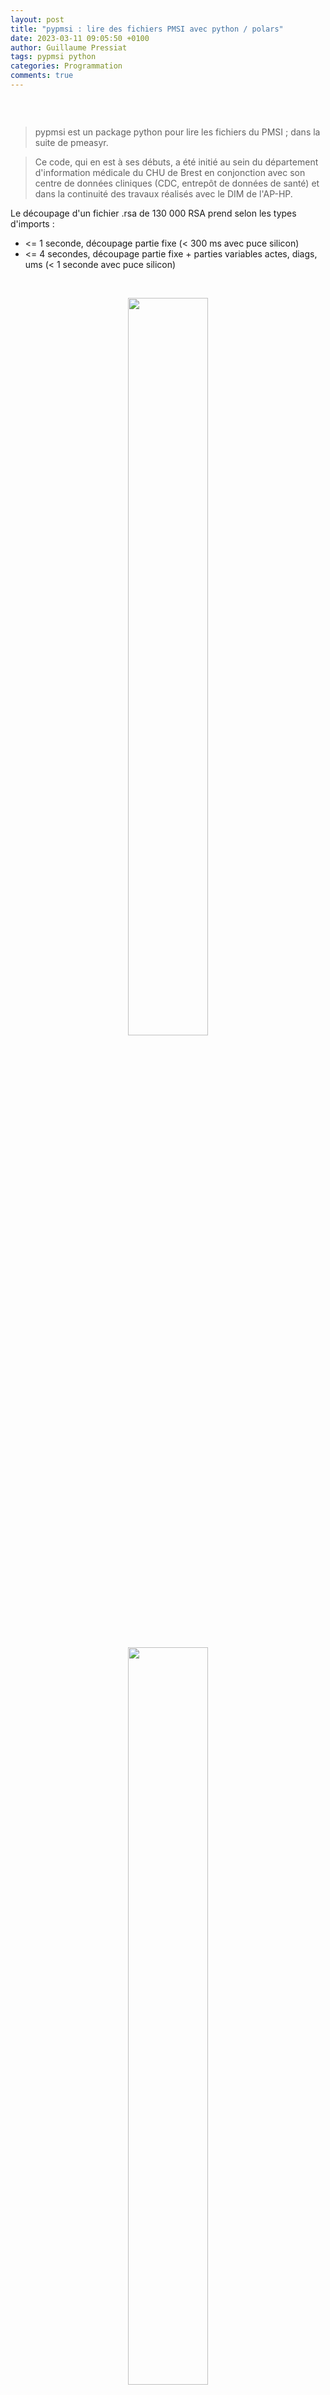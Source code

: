 ```yaml
---
layout: post
title: "pypmsi : lire des fichiers PMSI avec python / polars"
date: 2023-03-11 09:05:50 +0100
author: Guillaume Pressiat
tags: pypmsi python
categories: Programmation
comments: true
---
```


<style>
table, th {
  border: 1px solid grey;
  color: cornflowerblue;
}
</style>


<center>
<figure>
  <img src="/images/carbon/pypmsi_capt.png" alt = "" />
</figure>  
</center>

<!--more-->

<br>

  > pypmsi est un package python pour lire les fichiers du PMSI ; dans la suite de pmeasyr.

  > Ce code, qui en est à ses débuts, a été initié au sein du département d'information médicale du CHU de Brest en conjonction avec son
  centre de données cliniques (CDC, entrepôt de données de santé) et dans la continuité des travaux réalisés 
  avec le DIM de l'AP-HP.


Le découpage d'un fichier .rsa de 130 000 RSA prend selon les types d'imports :

  - <= 1 seconde, découpage partie fixe (< 300 ms avec puce silicon)
  - <= 4 secondes, découpage partie fixe + parties variables actes, diags, ums (< 1 seconde avec puce silicon)

<br>

<center>
<figure>
  <img src="/images/pypmsi_silicon1.png" alt = "" width = "55%"/>
</figure>  
</center>


<center>
<figure>
  <img src="/images/pypmsi_silicon2.png" alt = "" width = "55%"/>
</figure>  
</center>

Le découpage d'un fichier .rss de 140 000 ligners prend selon les types d'imports :

  - <= 1 seconde, découpage partie fixe (~ 150 ms avec puce silicon)
  - <= 3 secondes, découpage partie fixe + parties variables actes, diags (< 600 ms seconde avec puce silicon)


<!-- ```
import datetime
import pypmsi as pm
p = pm.noyau_pmsi(finess = 290000017, annee = 2021, mois = 5, path = '~/Documents/data/mco')
a = datetime.datetime.now()
rsa = p.irsa(typi = 4)
b = datetime.datetime.now()
b - a

``` -->

## Installation

{% highlight sh %}
pip install https://github.com/GuillaumePressiat/pypmsi/releases/latest/download/pypmsi-0.1.0-py3-none-any.whl
{% endhighlight %}

ou télécharger la dernière version directement sur github avec votre navigateur et l'installer ainsi :

{% highlight sh %}
pip install pypmsi-X.Y.Z-py3-none-any.whl
{% endhighlight %}

en remplaçant X Y et Z par ce qu'il faut.


### Dépôt

<a href="https://github.com/GuillaumePressiat/pypmsi" target="_blank">https://github.com/GuillaumePressiat/pypmsi</a>

## pola.rs ?

  > Lightning-fast DataFrame library for Rust and Python

  - <a href="https://www.pola.rs" target="_blank">https://www.pola.rs</a>
  - <a href="https://towardsdatascience.com/pandas-vs-polars-a-syntax-and-speed-comparison-5aa54e27497e" target="_blank">https://towardsdatascience.com/pandas-vs-polars-a-syntax-and-speed-comparison-5aa54e27497e</a>
  - <a href="https://studioterabyte.nl/en/blog/polars-vs-pandas" target="_blank">https://studioterabyte.nl/en/blog/polars-vs-pandas</a>

<br>

## Utilisation de pypmsi

{% highlight python %}
import polars
import pypmsi as pm
{% endhighlight %}

## 3 manières de lire un fichier

#### Spécifier les paramètres dans la fonction

{% highlight python %}
rsa = pm.irsa(290000017, 2021,5, '~/Documents/data/mco', typi = 4)
rsa
{% endhighlight %}


#### Définir un noyau de paramètres

{% highlight python %}
p = pm.noyau_pmsi(finess = 290000017, annee = 2021, mois = 5, path = '~/Documents/data/mco')
rsa = p.irsa()
rsa
{% endhighlight %}


#### indiquer le chemin du fichier et l'année, et le lire

{% highlight python %}
mon_rsa = pm.chemin_pmsi(filepath = '~/Documents/data/mco/290000017.2021.5.rsa', annee = 2021)
rsa = mon_rsa.read_rsa()
rsa
{% endhighlight %}

(du coup le nom du fichier peut-être formaté différement : `export_rock_n_roll.rss`).


On peut modifier en ligne les paramètres, exemple :

{% highlight python %}
p = pm.noyau_pmsi(finess = 290000017, annee = 2021, mois = 12, path = '~/Documents/data/mco')
# lire les données 2022
rsa = p.irsa(annee = 2022)
rsa
{% endhighlight %}

### Exemple sur les rsa

{% highlight python %}
rsa
{% endhighlight %}


{% highlight sh %}
{'rsa': shape: (57140, 88)
┌───────────┬────────┬────────────┬────────┬─────┬───────┬──────┬─────┬─────────┐
│ nofiness  ┆ novrsa ┆ cle_rsa    ┆ novrss ┆ ... ┆ dr    ┆ ndas ┆ na  ┆ filler6 │
│ ---       ┆ ---    ┆ ---        ┆ ---    ┆     ┆ ---   ┆ ---  ┆ --- ┆ ---     │
│ str       ┆ str    ┆ str        ┆ str    ┆     ┆ str   ┆ i32  ┆ i32 ┆ str     │
╞═══════════╪════════╪════════════╪════════╪═════╪═══════╪══════╪═════╪═════════╡
│ 290000017 ┆ 226    ┆ 00000xxxxx ┆ 120    ┆ ... ┆ R5210 ┆ 0    ┆ 0   ┆         │
│ 290000017 ┆ 226    ┆ 00000xxxxx ┆ 120    ┆ ... ┆ G628  ┆ 0    ┆ 0   ┆         │
│ 290000017 ┆ 226    ┆ 00000xxxxx ┆ 120    ┆ ... ┆ M341  ┆ 0    ┆ 5   ┆         │
│ 290000017 ┆ 226    ┆ 00000xxxxx ┆ 120    ┆ ... ┆       ┆ 16   ┆ 27  ┆         │
│ ...       ┆ ...    ┆ ...        ┆ ...    ┆ ... ┆ ...   ┆ ...  ┆ ... ┆ ...     │
│ 290000017 ┆ 226    ┆ 00000xxxxx ┆ 120    ┆ ... ┆       ┆ 0    ┆ 4   ┆         │
│ 290000017 ┆ 226    ┆ 00000xxxxx ┆ 120    ┆ ... ┆ N185  ┆ 0    ┆ 1   ┆         │
│ 290000017 ┆ 226    ┆ 00000xxxxx ┆ 120    ┆ ... ┆ C504  ┆ 0    ┆ 1   ┆         │
│ 290000017 ┆ 226    ┆ 00000xxxxx ┆ 120    ┆ ... ┆       ┆ 6    ┆ 25  ┆         │
└───────────┴────────┴────────────┴────────┴─────┴───────┴──────┴─────┴─────────┘, 

'actes': shape: (166028, 13)
┌────────────┬───────┬─────────┬────────┬─────┬────────┬────────┬────────┬─────────┐
│ cle_rsa    ┆ delai ┆ cdccam  ┆ descri ┆ ... ┆ assonp ┆ nbexec ┆ indval ┆ nseqrum │
│ ---        ┆ ---   ┆ ---     ┆ ---    ┆     ┆ ---    ┆ ---    ┆ ---    ┆ ---     │
│ str        ┆ i32   ┆ str     ┆ str    ┆     ┆ str    ┆ i32    ┆ str    ┆ str     │
╞════════════╪═══════╪═════════╪════════╪═════╪════════╪════════╪════════╪═════════╡
│ 00000xxxxx ┆ 0     ┆ GLQP002 ┆        ┆ ... ┆ 1      ┆ 1      ┆ 1      ┆ 01      │
│ 00000xxxxx ┆ 0     ┆ PBQM003 ┆        ┆ ... ┆        ┆ 1      ┆ 1      ┆ 01      │
│ 00000xxxxx ┆ 0     ┆ YYYY076 ┆        ┆ ... ┆ 2      ┆ 1      ┆ 1      ┆ 01      │
│ 00000xxxxx ┆ 0     ┆ ZZQX069 ┆        ┆ ... ┆ 4      ┆ 1      ┆ 1      ┆ 01      │
│ ...        ┆ ...   ┆ ...     ┆ ...    ┆ ... ┆ ...    ┆ ...    ┆ ...    ┆ ...     │
│ 00000xxxxx ┆ 4     ┆ DEQP004 ┆        ┆ ... ┆        ┆ 1      ┆ 1      ┆ 02      │
│ 00000xxxxx ┆ 4     ┆ YYYY020 ┆        ┆ ... ┆        ┆ 1      ┆ 1      ┆ 02      │
│ 00000xxxxx ┆ 4     ┆ YYYY020 ┆        ┆ ... ┆        ┆ 1      ┆ 1      ┆ 02      │
│ 00000xxxxx ┆ 4     ┆ YYYY020 ┆        ┆ ... ┆        ┆ 1      ┆ 1      ┆ 02      │
└────────────┴───────┴─────────┴────────┴─────┴────────┴────────┴────────┴─────────┘, 

'diags': shape: (177176, 4)
┌────────────┬─────────┬───────┬──────────┐
│ cle_rsa    ┆ nseqrum ┆ diag  ┆ position │
│ ---        ┆ ---     ┆ ---   ┆ ---      │
│ str        ┆ str     ┆ str   ┆ i32      │
╞════════════╪═════════╪═══════╪══════════╡
│ 00000xxxxx ┆ 01      ┆ Z4180 ┆ 1        │
│ 00000xxxxx ┆ 01      ┆ Z512  ┆ 1        │
│ 00000xxxxx ┆ 01      ┆ Z092  ┆ 1        │
│ 00000xxxxx ┆ 01      ┆ D462  ┆ 1        │
│ ...        ┆ ...     ┆ ...   ┆ ...      │
│ 00000xxxxx ┆ 01      ┆ M0699 ┆ 4        │
│ 00000xxxxx ┆ 01      ┆ C629  ┆ 4        │
│ 00000xxxxx ┆ 01      ┆ N185  ┆ 4        │
│ 00000xxxxx ┆ 01      ┆ C504  ┆ 4        │
└────────────┴─────────┴───────┴──────────┘, 

'rsa_um': shape: (63199, 17)
┌────────────┬─────────┬────────┬───────────┬─────┬─────────┬─────────┬──────────┬─────────┐
│ cle_rsa    ┆ nseqrum ┆ nsequm ┆ nohop1    ┆ ... ┆ nbsupp1 ┆ typaut2 ┆ natsupp2 ┆ nbsupp2 │
│ ---        ┆ ---     ┆ ---    ┆ ---       ┆     ┆ ---     ┆ ---     ┆ ---      ┆ ---     │
│ str        ┆ str     ┆ str    ┆ str       ┆     ┆ i32     ┆ str     ┆ str      ┆ str     │
╞════════════╪═════════╪════════╪═══════════╪═════╪═════════╪═════════╪══════════╪═════════╡
│ 00000xxxxx ┆ 01      ┆ 0028   ┆ 29000xxxx ┆ ... ┆ 0       ┆         ┆          ┆         │
│ 00000xxxxx ┆ 01      ┆ 0021   ┆ 29000xxxx ┆ ... ┆ 0       ┆         ┆          ┆         │
│ 00000xxxxx ┆ 01      ┆ 0022   ┆ 29000xxxx ┆ ... ┆ 0       ┆         ┆          ┆         │
│ 00000xxxxx ┆ 01      ┆ 0076   ┆ 29000xxxx ┆ ... ┆ 109     ┆         ┆          ┆         │
│ ...        ┆ ...     ┆ ...    ┆ ...       ┆ ... ┆ ...     ┆ ...     ┆ ...      ┆ ...     │
│ 00000xxxxx ┆ 02      ┆ 0039   ┆ 29000xxxx ┆ ... ┆ 0       ┆         ┆          ┆         │
│ 00000xxxxx ┆ 03      ┆ 0039   ┆ 29000xxxx ┆ ... ┆ 0       ┆         ┆          ┆         │
│ 00000xxxxx ┆ 04      ┆ 0085   ┆ 29000xxxx ┆ ... ┆ 0       ┆         ┆          ┆         │
│ 00000xxxxx ┆ 05      ┆ 0085   ┆ 29000xxxx ┆ ... ┆ 0       ┆         ┆          ┆         │
└────────────┴─────────┴────────┴───────────┴─────┴─────────┴─────────┴──────────┴─────────┘}
{% endhighlight %}



### Quelques statistiques avec polars


{% highlight python %}
(rsa['actes']
  .filter(pl.col('cdccam').str.contains('EBLA'))
  .groupby(['cdccam', 'nbexec'])
  .count()
)
{% endhighlight %}

{% highlight sh %}
shape: (2, 3)
┌─────────┬────────┬───────┐
│ cdccam  ┆ nbexec ┆ count │
│ ---     ┆ ---    ┆ ---   │
│ str     ┆ i64    ┆ u32   │
╞═════════╪════════╪═══════╡
│ EBLA002 ┆ 1      ┆ 2     │
│ EBLA003 ┆ 1      ┆ 185   │
└─────────┴────────┴───────┘
{% endhighlight %}


{% highlight python %}
(rsa['actes']
  .filter(pl.col('cdccam').str.contains('EBLA'))
  .join(rsa['rsa'], on = 'cle_rsa', how = 'inner')
  .pivot('nbexec', 'cdccam', 'rsatype', 'count')
  .fill_null(0)
)
{% endhighlight %}

{% highlight sh %}
shape: (2, 5)
┌─────────┬─────┬─────┬─────┬─────┐
│ cdccam  ┆ C   ┆ M   ┆ Z   ┆ K   │
│ ---     ┆ --- ┆ --- ┆ --- ┆ --- │
│ str     ┆ u32 ┆ u32 ┆ u32 ┆ u32 │
╞═════════╪═════╪═════╪═════╪═════╡
│ EBLA003 ┆ 24  ┆ 56  ┆ 9   ┆ 96  │
│ EBLA002 ┆ 0   ┆ 1   ┆ 1   ┆ 0   │
└─────────┴─────┴─────┴─────┴─────┘
{% endhighlight %}

{% highlight python %}
(rsa['actes']
  .filter(pl.col('cdccam').str.contains('EBLA'))
  .join(rsa['rsa'], on = 'cle_rsa', how = 'inner')
  .pivot('nbexec', 'cdccam', ['rsacmd', 'rsatype'], 'sum')
  .fill_null(0)
)
{% endhighlight %}

{% highlight sh %}
shape: (2, 19)
┌─────────┬─────┬─────┬─────┬─────┬─────┬─────┬─────┬─────┐
│ cdccam  ┆ 17  ┆ 11  ┆ 04  ┆ ... ┆ C   ┆ M   ┆ Z   ┆ K   │
│ ---     ┆ --- ┆ --- ┆ --- ┆     ┆ --- ┆ --- ┆ --- ┆ --- │
│ str     ┆ i64 ┆ i64 ┆ i64 ┆     ┆ i64 ┆ i64 ┆ i64 ┆ i64 │
╞═════════╪═════╪═════╪═════╪═════╪═════╪═════╪═════╪═════╡
│ EBLA003 ┆ 29  ┆ 1   ┆ 13  ┆ ... ┆ 24  ┆ 56  ┆ 9   ┆ 96  │
│ EBLA002 ┆ 0   ┆ 0   ┆ 0   ┆ ... ┆ 0   ┆ 1   ┆ 1   ┆ 0   │
└─────────┴─────┴─────┴─────┴─────┴─────┴─────┴─────┴─────┘
{% endhighlight %}


## Types d'imports

La typologie des imports pour les RUM et les RSA reprend celle du package pmeasyr.

On peut obtenir avec les imports "stream" des colonnes de ce type, ici au niveau des RSA : 

{% highlight sh %}
┌───────────┬────────┬────────────┬───────────────────┬────────────────────────────┬───────────────────────────┬───────────────┬─────────────┐
│ nofiness  ┆ novrsa ┆ cle_rsa    ┆ stream_actes      ┆ stream_das                 ┆ stream_um                 ┆ stream_dpum   ┆ stream_drum │
│ ---       ┆ ---    ┆ ---        ┆ ---               ┆ ---                        ┆ ---                       ┆ ---           ┆ ---         │
│ str       ┆ str    ┆ str        ┆ str               ┆ str                        ┆ str                       ┆ str           ┆ str         │
╞═══════════╪════════╪════════════╪═══════════════════╪════════════════════════════╪═══════════════════════════╪═══════════════╪═════════════╡
│ 290000017 ┆ 226    ┆ y          ┆ null              ┆ null                       ┆ 61 P                      ┆ Z4180         ┆ R5210       │
│ 290000017 ┆ 226    ┆ y          ┆ null              ┆ null                       ┆ 29 C                      ┆ Z512          ┆ G628        │
│ 290000017 ┆ 226    ┆ y          ┆ YYYY076, GLQP002, ┆ null                       ┆ 29 M                      ┆ Z092          ┆ M341        │
│           ┆        ┆ y          ┆ PBQM003, ZZQX1... ┆                            ┆                           ┆               ┆             │
│ 290000017 ┆ 226    ┆ y          ┆ ZZNL047, ZZML002, ┆ K573, J980, T808, J448,    ┆ 16 C                      ┆ D462          ┆             │
│           ┆        ┆            ┆ YYYY028, ZZML0... ┆ T827, D6...                ┆                           ┆               ┆             │
│ ...       ┆ ...    ┆ ...        ┆ ...               ┆ ...                        ┆ ...                       ┆ ...           ┆ ...         │
│ 290000017 ┆ 226    ┆ y          ┆ QZMA006           ┆ null                       ┆ 53 C                      ┆               ┆             │
│ 290000017 ┆ 226    ┆ y          ┆ JVJF008           ┆ null                       ┆ 21 P                      ┆ Z491          ┆ N185        │
│ 290000017 ┆ 226    ┆ y          ┆ ZZNL051           ┆ null                       ┆ 01 C, 42 P                ┆ Z5101         ┆ C504        │
└───────────┴────────┴────────────┴───────────────────┴────────────────────────────┴───────────────────────────┴───────────────┴─────────────┘
{% endhighlight %}

(ici sur les RSA, typi = 3)

On peut alors filtrer sur les actes, les diags etc directement au niveau des RSA, sans jointure entre les tables :

{% highlight python %}
import polars as pl
# Exemple : PTG ou PTH sans RUM avec DP S ou M
(rsa['rsa']
  .filter(pl.col('stream_actes').str.contains('N.KA'))
  .filter(~pl.col('stream_dpum').str.contains('S|M'))
)
{% endhighlight %}


- RSA : 6 types d'imports (typi)

```
# 1          : partie fixe uniquement
# 2          : partie fixe + zones streams actes, das
# 3          : partie fixe + zones streams actes, das, dpum, drum, typaut
# 4 (défaut) : partie fixe + partie variable + zones streams actes, das
# 5          : partie fixe + zones streams actes, das, dpum, drum, typaut
# 6          : partie fixe + partie variable + zones streams actes, das, dpum, drum, typaut
```

- RUM : 4 types d'imports (typi)

```
# 1          : partie fixe uniquement
# 2          : partie fixe + zones streams actes, das, dad
# 3 (défaut) : partie fixe + partie variable
# 4          : partie fixe + partie variable + zones streams actes, das, dad
```

## Fichiers pris en charge

- MCO
  - rss (irum) - de 2012 à 2023
  - rsa (irsa) - de 2011 à 2023
  - ano in et out (iano_mco) - de 2012 à 2023
  - med in et out (imed_mco) - de 2012 à 2023
  - rsf (irsf) - de 2011 à 2023
  - rsfa (irsfa) - de 2011 à 2023



## à poursuivre


<a href="https://github.com/GuillaumePressiat/pypmsi/issues/9" target="_blank">https://github.com/GuillaumePressiat/pypmsi/issues/9</a>



